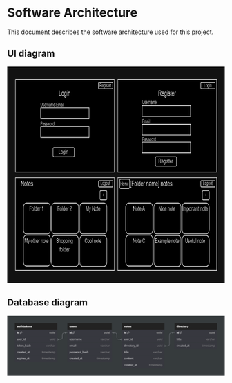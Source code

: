 # Software Architecture

This document describes the software architecture used for this project.

## UI diagram

<img src="diagrams/UserInterface.drawio.png" alt="UI Diagram" height="500" />

## Database diagram

<img src="diagrams/dbdiagram.dbml.png" alt="Database Diagram" />
